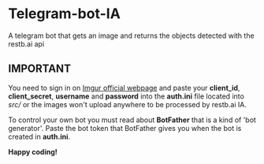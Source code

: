 # Telegram-bot-IA
A telegram bot that gets an image and returns the objects detected with the restb.ai api

## IMPORTANT
You need to sign in on [Imgur official webpage](https://imgur.com/) and paste your **client_id**, **client_secret**, **username** and **password** into the **auth.ini** file located into *src/* or the images won't upload anywhere to be processed by restb.ai IA.

To control your own bot you must read about **BotFather** that is a kind of 'bot generator'.
Paste the bot token that BotFather gives you when the bot is created in **auth.ini**.


**Happy coding!**
